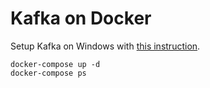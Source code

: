# Kafka on Docker

Setup Kafka on Windows with [this instruction](https://zablo.net/blog/post/setup-apache-kafka-in-docker-on-windows).

```
docker-compose up -d
docker-compose ps
```
